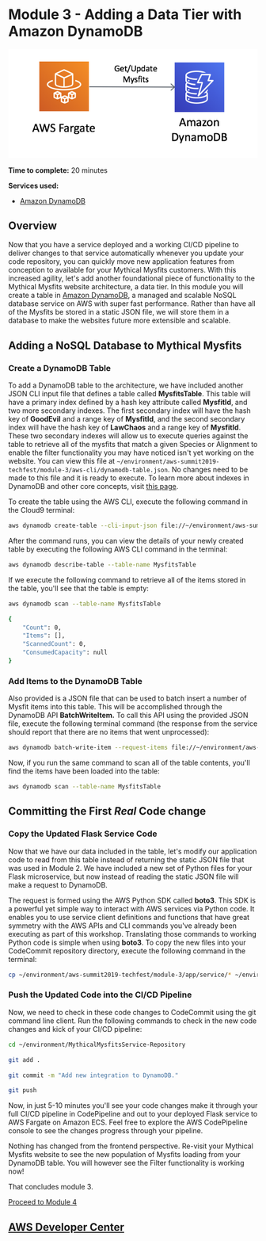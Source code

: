 # Module 3 - Adding a Data Tier with Amazon DynamoDB

![Architecture](/images/module-3/architecture-module-3.png)

**Time to complete:** 20 minutes

**Services used:**

* [Amazon DynamoDB](https://aws.amazon.com/dynamodb/)

## Overview

Now that you have a service deployed and a working CI/CD pipeline to deliver changes to that service automatically whenever you update your code repository, you can quickly move new application features from conception to available for your Mythical Mysfits customers.  With this increased agility, let's add another foundational piece of functionality to the Mythical Mysfits website architecture, a data tier.  In this module you will create a table in [Amazon DynamoDB](https://aws.amazon.com/dynamodb/), a managed and scalable NoSQL database service on AWS with super fast performance.  Rather than have all of the Mysfits be stored in a static JSON file, we will store them in a database to make the websites future more extensible and scalable.

## Adding a NoSQL Database to Mythical Mysfits

### Create a DynamoDB Table

To add a DynamoDB table to the architecture, we have included another JSON CLI input file that defines a table called **MysfitsTable**. This table will have a primary index defined by a hash key attribute called **MysfitId**, and two more secondary indexes.  The first secondary index will have the hash key of **GoodEvil** and a range key of **MysfitId**, and the second secondary index will have the hash key of **LawChaos** and a range key of **MysfitId**.  These two secondary indexes will allow us to execute queries against the table to retrieve all of the mysfits that match a given Species or Alignment to enable the filter functionality you may have noticed isn't yet working on the website.  You can view this file at `~/environment/aws-summit2019-techfest/module-3/aws-cli/dynamodb-table.json`. No changes need to be made to this file and it is ready to execute.  To learn more about indexes in DynamoDB and other core concepts, visit [this page](https://docs.aws.amazon.com/amazondynamodb/latest/developerguide/HowItWorks.CoreComponents.html).

To create the table using the AWS CLI, execute the following command in the Cloud9 terminal:

```bash
aws dynamodb create-table --cli-input-json file://~/environment/aws-summit2019-techfest/module-3/aws-cli/dynamodb-table.json
```

After the command runs, you can view the details of your newly created table by executing the following AWS CLI command in the terminal:

```bash
aws dynamodb describe-table --table-name MysfitsTable
```

If we execute the following command to retrieve all of the items stored in the table, you'll see that the table is empty:

```bash
aws dynamodb scan --table-name MysfitsTable
```

```bash
{
    "Count": 0,
    "Items": [],
    "ScannedCount": 0,
    "ConsumedCapacity": null
}
```

### Add Items to the DynamoDB Table

Also provided is a JSON file that can be used to batch insert a number of Mysfit items into this table.  This will be accomplished through the DynamoDB API **BatchWriteItem.** To call this API using the provided JSON file, execute the following terminal command (the response from the service should report that there are no items that went unprocessed):

```bash
aws dynamodb batch-write-item --request-items file://~/environment/aws-summit2019-techfest/module-3/aws-cli/populate-dynamodb.json
```

Now, if you run the same command to scan all of the table contents, you'll find the items have been loaded into the table:

```bash
aws dynamodb scan --table-name MysfitsTable
```

## Committing the First *Real* Code change

### Copy the Updated Flask Service Code

Now that we have our data included in the table, let's modify our application code to read from this table instead of returning the static JSON file that was used in Module 2.  We have included a new set of Python files for your Flask microservice, but now instead of reading the static JSON file will make a request to DynamoDB.

The request is formed using the AWS Python SDK called **boto3**. This SDK is a powerful yet simple way to interact with AWS services via Python code. It enables you to use service client definitions and functions that have great symmetry with the AWS APIs and CLI commands you've already been executing as part of this workshop.  Translating those commands to working Python code is simple when using **boto3**.  To copy the new files into your CodeCommit repository directory, execute the following command in the terminal:

```bash
cp ~/environment/aws-summit2019-techfest/module-3/app/service/* ~/environment/MythicalMysfitsService-Repository/service/
```

### Push the Updated Code into the CI/CD Pipeline

Now, we need to check in these code changes to CodeCommit using the git command line client.  Run the following commands to check in the new code changes and kick of your CI/CD pipeline:

```bash
cd ~/environment/MythicalMysfitsService-Repository
```

```bash
git add .
```

```bash
git commit -m "Add new integration to DynamoDB."
```

```bash
git push
```

Now, in just 5-10 minutes you'll see your code changes make it through your full CI/CD pipeline in CodePipeline and out to your deployed Flask service to AWS Fargate on Amazon ECS.  Feel free to explore the AWS CodePipeline console to see the changes progress through your pipeline.

Nothing has changed from the frontend perspective. Re-visit your Mythical Mysfits website to see the new population of Mysfits loading from your DynamoDB table. You will however see the Filter functionality is working now!

That concludes module 3.

[Proceed to Module 4](/module-4)

## [AWS Developer Center](https://developer.aws)
